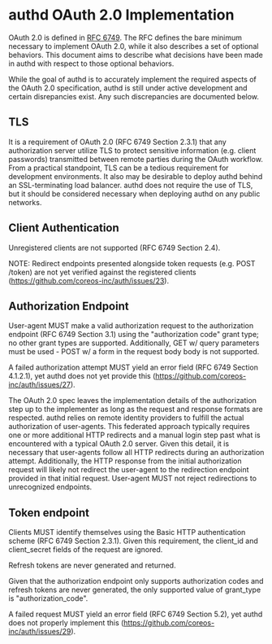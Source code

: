 # authd OAuth 2.0 Implementation

OAuth 2.0 is defined in [RFC 6749][rfc6749]. The RFC defines the bare minimum necessary to implement OAuth 2.0, while it also describes a set of optional behaviors. This document aims to describe what decisions have been made in authd with respect to those optional behaviors.

[rfc6749]: https://tools.ietf.org/html/rfc6749

While the goal of authd is to accurately implement the required aspects of the OAuth 2.0 specification, authd is still under active development and certain disrepancies exist. Any such discrepancies are documented below.

## TLS

It is a requirement of OAuth 2.0 (RFC 6749 Section 2.3.1) that any authorization server utilize TLS to protect sensitive information (e.g. client passwords) transmitted between remote parties during the OAuth workflow.
From a practical standpoint, TLS can be a tedious requirement for development environments.
It also may be desirable to deploy authd behind an SSL-terminating load balancer.
authd does not require the use of TLS, but it should be considered necessary when deploying authd on any public networks.

## Client Authentication

Unregistered clients are not supported (RFC 6749 Section 2.4).

NOTE: Redirect endpoints presented alongside token requests (e.g. POST /token) are not yet verified against the registered clients (https://github.com/coreos-inc/auth/issues/23).

## Authorization Endpoint

User-agent MUST make a valid authorization request to the authorization endpoint (RFC 6749 Section 3.1) using the "authorization code" grant type; no other grant types are supported.
Additionally, GET w/ query parameters must be used - POST w/ a form in the request body body is not supported.

A failed authorization attempt MUST yield an error field (RFC 6749 Section 4.1.2.1), yet authd does not yet provide this (https://github.com/coreos-inc/auth/issues/27).

The OAuth 2.0 spec leaves the implementation details of the authorization step up to the implementer as long as the request and response formats are respected.
authd relies on remote identity providers to fulfill the actual authorization of user-agents.
This federated approach typically requires one or more additional HTTP redirects and a manual login step past what is encountered with a typical OAuth 2.0 server.
Given this detail, it is necessary that user-agents follow all HTTP redirects during an authorization attempt.
Additionally, the HTTP response from the initial authorization request will likely not redirect the user-agent to the redirection endpoint provided in that initial request.
User-agent MUST not reject redirections to unrecognized endpoints.

## Token endpoint

Clients MUST identify themselves using the Basic HTTP authentication scheme (RFC 6749 Section 2.3.1).
Given this requirement, the client_id and client_secret fields of the request are ignored.

Refresh tokens are never generated and returned.

Given that the authorization endpoint only supports authorization codes and refresh tokens are never generated, the only supported value of grant_type is "authorization_code".

A failed request MUST yield an error field (RFC 6749 Section 5.2), yet authd does not properly implement this (https://github.com/coreos-inc/auth/issues/29). 


